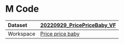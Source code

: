 



# M Code

|Dataset|[20220929_PricePriceBaby_VF](./../20220929_PricePriceBaby_VF.md)|
| :--- | :--- |
|Workspace|[Price price baby](../../Workspaces/Price-price-baby.md)|
